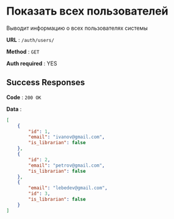 # Показать всех пользователей

Выводит информацию о всех пользователях системы

**URL** : `/auth/users/`

**Method** : `GET`

**Auth required** : YES

## Success Responses

**Code** : `200 OK`

**Data** :

```json
[
    {
        "id": 1,
        "email": "ivanov@gmail.com",
        "is_librarian": false
    },
    {
        "id": 2,
        "email": "petrov@gmail.com",
        "is_librarian": false
    },
    {
        "email": "lebedev@gmail.com",
        "id": 3,
        "is_librarian": false
    }
]
```